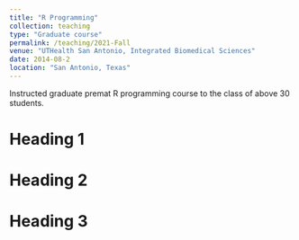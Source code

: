```yaml
---
title: "R Programming"
collection: teaching
type: "Graduate course"
permalink: /teaching/2021-Fall
venue: "UTHealth San Antonio, Integrated Biomedical Sciences"
date: 2014-08-2
location: "San Antonio, Texas"
---
```


Instructed graduate premat R programming course to the class of above 30 students.

Heading 1
======

Heading 2
======

Heading 3
======
